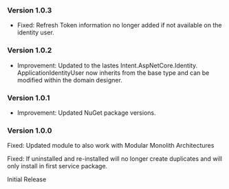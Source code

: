 ### Version 1.0.3

- Fixed: Refresh Token information no longer added if not available on the identity user.

### Version 1.0.2

- Improvement: Updated to the lastes Intent.AspNetCore.Identity. ApplicationIdentityUser now inherits from the base type and can be modified within the domain designer.

### Version 1.0.1

- Improvement: Updated NuGet package versions.

### Version 1.0.0

Fixed: Updated module to also work with Modular Monolith Architectures

Fixed: If uninstalled and re-installed will no longer create duplicates and will only install in first service package.

Initial Release
